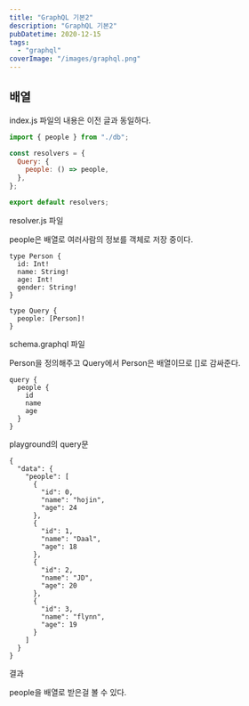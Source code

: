 ```yaml
---
title: "GraphQL 기본2"
description: "GraphQL 기본2"
pubDatetime: 2020-12-15
tags:
  - "graphql"
coverImage: "/images/graphql.png"
---
```


## 배열

index.js 파일의 내용은 이전 글과 동일하다.

```js
import { people } from "./db";

const resolvers = {
  Query: {
    people: () => people,
  },
};

export default resolvers;
```

resolver.js 파일

people은 배열로 여러사람의 정보를 객체로 저장 중이다.

```
type Person {
  id: Int!
  name: String!
  age: Int!
  gender: String!
}

type Query {
  people: [Person]!
}
```

schema.graphql 파일

Person을 정의해주고 Query에서 Person은 배열이므로 []로 감싸준다.

```
query {
  people {
    id
    name
    age
  }
}
```

playground의 query문

```
{
  "data": {
    "people": [
      {
        "id": 0,
        "name": "hojin",
        "age": 24
      },
      {
        "id": 1,
        "name": "Daal",
        "age": 18
      },
      {
        "id": 2,
        "name": "JD",
        "age": 20
      },
      {
        "id": 3,
        "name": "flynn",
        "age": 19
      }
    ]
  }
}
```

결과

people을 배열로 받은걸 볼 수 있다.
